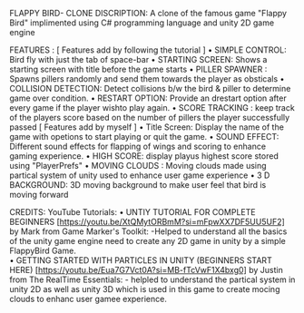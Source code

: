 FLAPPY BIRD- CLONE
DISCRIPTION:
A clone of the  famous game "Flappy Bird" implimented using C# programming language and unity 2D game engine


FEATURES :
  [ Features add by following the tutorial ]
    • SIMPLE CONTROL:  Bird fly with just the tab of space-bar
    • STARTING SCREEN: Shows a starting screen with title before the game starts
    • PILLER SPAWNER : Spawns pillers randomly  and send them towards the player as obsticals 
    • COLLISION DETECTION: Detect collisions b/w the bird & piller to determine game over condition.
    • RESTART OPTION: Provide an drestart option after every game if the player wishto play again.
    • SCORE TRACKING : keep track of the players score based on the number of  pillers the player successfully passed
  [ Features add by myself ]
    • Title Screen: Display the name of the game with opetions to start playing or quit the game.
    • SOUND EFFECT: Different sound effects for flapping of wings and scoring to enhance gaming experience.
    • HIGH SCORE: display playus highest score stored using  "PlayerPrefs"
    • MOVING CLOUDS : Moving clouds made using partical system of unity used to enhance user game  experience
    • 3 D BACKGROUND: 3D moving background to make user feel that bird is moving forward


CREDITS:
  YouTube Tutorials:
    • UNTIY TUTORIAL FOR COMPLETE BEGINNERS [https://youtu.be/XtQMytORBmM?si=mFpwXX7DF5UU5UF2] by Mark from Game Marker's Toolkit:
        -Helped to understand all the basics of the unity game engine need to create any 2D game in unity by a simple FlappyBird Game.   
    • GETTING STARTED WITH PARTICLES IN UNITY (BEGINNERS START HERE) [https://youtu.be/Eua7G7Vct0A?si=MB-fTcVwF1X4bxg0] by Justin from The RealTime Essentials:
        - helpled to understand the partical system in unity 2D as well as unity 3D which is used in this game to create mocing clouds to enhanc user gamee experience.
